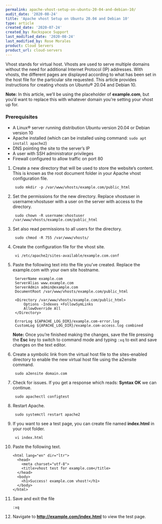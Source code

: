 ```yaml
---
permalink: apache-vhost-setup-on-ubuntu-20-04-and-debian-10/
audit_date: '2020-08-24'
title: 'Apache vhost Setup on Ubuntu 20.04 and Debian 10'
type: article
created_date: '2020-07-24'
created_by: Rackspace Support
last_modified_date: '2020-08-24'
last_modified_by: Rose Morales
product: Cloud Servers
product_url: cloud-servers
---
```


Vhost stands for virtual host. Vhosts are used to serve multiple domains without the need for additional Internet Protocol (IP) addresses. With vhosts, the different pages are displayed according to what has been set in the host file for the particular site requested. This article provides instructions for creating vhosts on Ubuntu® 20.04 and Debian 10.

  **Note:** In this article, we’ll be using the placeholder of **example.com**, but you’d want to replace this with whatever domain you’re setting your vhost up for.

### Prerequisites

- A Linux&reg; server running distribution Ubuntu version 20.04 or Debian version 10
- Apache installed (which can be installed using command: `sudo apt install apache2`)
- DNS pointing the site to the server’s IP
- A user with SSH administrator privileges
- Firewall configured to allow traffic on port 80

1. Create a new directory that will be used to store the website’s content. This is known as the root document folder in your Apache vhost configuration file.

        sudo mkdir -p /var/www/vhosts/example.com/public_html

2. Set the permissions for the new directory. Replace vhostuser in username:vhostuser with a user on the server with access to the directory.

        sudo chown -R username:vhostuser /var/www/vhosts/example.com/public_html

3. Set also read permissions to all users for the directory.

        sudo chmod -R 755 /var/www/vhosts/

4. Create the configuration file for the vhost site.

        vi /etc/apache2/sites-available/example.com.conf

5. Paste the following text into the file you’ve created. Replace the example.com with your own site hostname.

        ServerName example.com
        ServerAlias www.example.com
        ServerAdmin admin@example.com
        DocumentRoot /var/www/vhosts/example.com/public_html

        <Directory /var/www/vhosts/example.com/public_html>
            Options -Indexes +FollowSymLinks
            AllowOverride All
        </Directory>

        ErrorLog ${APACHE_LOG_DIR}/example.com-error.log
        CustomLog ${APACHE_LOG_DIR}/example.com-access.log combined

    **Note:** Once you’re finished making the changes, save the file pressing the **Esc** key to switch to command mode and typing `:xq` to exit and save changes on the text editor.

6. Create a symbolic link from the virtual host file to the sites-enabled directory to enable the new virtual host file using the a2ensite command.

        sudo a2ensite domain.com

7. Check for issues. If you get a response which reads: **Syntax OK** we can continue.

        sudo apachectl configtest

8. Restart Apache.

        sudo systemctl restart apache2

9. If you want to see a test page, you can create file named **index.html** in your root folder.

        vi index.html

10. Paste the following text.

        <html lang="en" dir="ltr">
          <head>
            <meta charset="utf-8">
            <title>vhost test for example.com</title>
          </head>
          <body>
            <h1>Success! example.com vhost!</h1>
          </body>
        </html>

11. Save and exit the file

        :xq

12. Navigate to **http://example.com/index.html** to view the test page.
